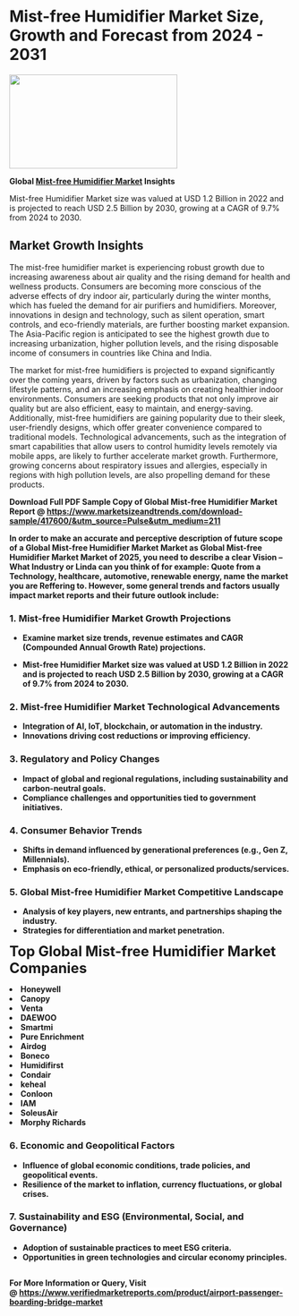 <H1>Mist-free Humidifier Market Size, Growth and Forecast from 2024 - 2031</H1><img class="aligncenter size-medium wp-image-584254" src="https://thirdeyenews.in/wp-content/uploads/2024/09/Global-Market-Research-300x168.jpeg" alt="" width="300" height="168" /><p><strong>Global&nbsp;<a href="https://www.marketsizeandtrends.com/download-sample/417600/&amp;utm_source=Pulse&amp;utm_medium=211">Mist-free Humidifier Market</a> Insights</strong></p><p>Mist-free Humidifier Market size was valued at USD 1.2 Billion in 2022 and is projected to reach USD 2.5 Billion by 2030, growing at a CAGR of 9.7% from 2024 to 2030.</p><p><h2>Market Growth Insights</h2> <p>The mist-free humidifier market is experiencing robust growth due to increasing awareness about air quality and the rising demand for health and wellness products. Consumers are becoming more conscious of the adverse effects of dry indoor air, particularly during the winter months, which has fueled the demand for air purifiers and humidifiers. Moreover, innovations in design and technology, such as silent operation, smart controls, and eco-friendly materials, are further boosting market expansion. The Asia-Pacific region is anticipated to see the highest growth due to increasing urbanization, higher pollution levels, and the rising disposable income of consumers in countries like China and India.</p> <p><strong></strong></p> <p>The market for mist-free humidifiers is projected to expand significantly over the coming years, driven by factors such as urbanization, changing lifestyle patterns, and an increasing emphasis on creating healthier indoor environments. Consumers are seeking products that not only improve air quality but are also efficient, easy to maintain, and energy-saving. Additionally, mist-free humidifiers are gaining popularity due to their sleek, user-friendly designs, which offer greater convenience compared to traditional models. Technological advancements, such as the integration of smart capabilities that allow users to control humidity levels remotely via mobile apps, are likely to further accelerate market growth. Furthermore, growing concerns about respiratory issues and allergies, especially in regions with high pollution levels, are also propelling demand for these products.</p> <p><strong></p><p><span class=""><strong>Download Full PDF Sample Copy of Global Mist-free Humidifier Market Report</strong> @ <a href="https://www.marketsizeandtrends.com/download-sample/417600/&amp;utm_source=Pulse&amp;utm_medium=211" target="_blank">https://www.marketsizeandtrends.com/download-sample/417600/&amp;utm_source=Pulse&amp;utm_medium=211</a></span></p><p>In order to make an accurate and perceptive description of future scope of a Global&nbsp;Mist-free Humidifier Market Market as Global&nbsp;Mist-free Humidifier Market Market of 2025, you need to describe a clear Vision &ndash; What Industry or Linda can you think of for example: Quote from a Technology, healthcare, automotive, renewable energy, name the market you are Reffering to. However, some general trends and factors usually impact market reports and their future outlook include:</p><h3>1.&nbsp;<strong>Mist-free Humidifier Market Growth Projections</strong></h3><ul><li>Examine market size trends, revenue estimates and CAGR (Compounded Annual Growth Rate) projections.</li><li><p>Mist-free Humidifier Market size was valued at USD 1.2 Billion in 2022 and is projected to reach USD 2.5 Billion by 2030, growing at a CAGR of 9.7% from 2024 to 2030.</p></li></ul><h3>2.&nbsp;<strong>Mist-free Humidifier Market Technological Advancements</strong></h3><ul><li>Integration of AI, IoT, blockchain, or automation in the industry.</li><li>Innovations driving cost reductions or improving efficiency.</li></ul><h3>3.&nbsp;<strong>Regulatory and Policy Changes</strong></h3><ul><li>Impact of global and regional regulations, including sustainability and carbon-neutral goals.</li><li>Compliance challenges and opportunities tied to government initiatives.</li></ul><h3>4.&nbsp;<strong>Consumer Behavior Trends</strong></h3><ul><li>Shifts in demand influenced by generational preferences (e.g., Gen Z, Millennials).</li><li>Emphasis on eco-friendly, ethical, or personalized products/services.</li></ul><h3>5.&nbsp;<strong>Global Mist-free Humidifier Market Competitive Landscape</strong></h3><ul><li>Analysis of key players, new entrants, and partnerships shaping the industry.</li><li>Strategies for differentiation and market penetration.</li></ul><p data-pm-slice="1 1 []"><span style="color: inherit; font-family: inherit; font-size: 25px;">Top Global Mist-free Humidifier Market Companies</span></p><div class="" data-test-id=""><p><li>Honeywell</li><li> Canopy</li><li> Venta</li><li> DAEWOO</li><li> Smartmi</li><li> Pure Enrichment</li><li> Airdog</li><li> Boneco</li><li> Humidifirst</li><li> Condair</li><li> keheal</li><li> Conloon</li><li> IAM</li><li> SoleusAir</li><li> Morphy Richards</li></p></div><h3>6.&nbsp;<strong>Economic and Geopolitical Factors</strong></h3><ul><li>Influence of global economic conditions, trade policies, and geopolitical events.</li><li>Resilience of the market to inflation, currency fluctuations, or global crises.</li></ul><h3>7.&nbsp;<strong>Sustainability and ESG (Environmental, Social, and Governance)</strong></h3><ul><li>Adoption of sustainable practices to meet ESG criteria.</li><li>Opportunities in green technologies and circular economy principles.</li></ul><h2><strong style="font-size: 14px;">For More Information or Query, Visit @&nbsp;</strong><a style="background-color: #ffffff; font-size: 14px;" href="https://www.marketsizeandtrends.com/report/mist-free-humidifier-market/" target="_blank">https://www.verifiedmarketreports.com/product/airport-passenger-boarding-bridge-market</a></h2>
